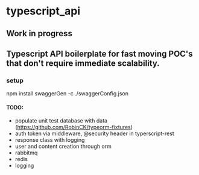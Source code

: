 # typescript_api
Work in progress
---
Typescript API boilerplate for fast moving POC's that don't require immediate scalability. 
---

### setup
npm install
swaggerGen -c ./swaggerConfig.json


#### TODO:
* populate unit test database with data (https://github.com/RobinCK/typeorm-fixtures)
* auth token via middleware, @security header in typerscript-rest
* response class with logging
* user and content creation through orm
* rabbitmq
* redis
* logging
